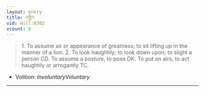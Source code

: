 ```yaml
---
layout: entry
title: འགྱིང་
vid: Hill:0302
vcount: 0
---
```

> 1\. To assume air or appearance of greatness; to sit lifting up in the manner of a lion\. 2\. To look haughtily; to look down upon; to slight a person CD\. To assume a posture, to pose DK\. To put on airs, to act haughtily or arrogantly TC\.

* Volition: _InvoluntaryVoluntary_

---

